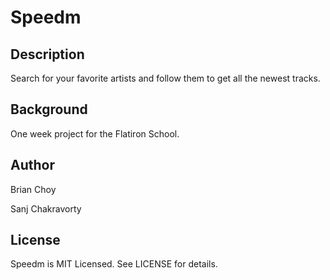 # Speedm

## Description

Search for your favorite artists and follow them to get all the newest tracks.

## Background

One week project for the Flatiron School.

## Author

Brian Choy

Sanj Chakravorty

## License

Speedm is MIT Licensed. See LICENSE for details.